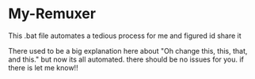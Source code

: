 # My-Remuxer
This .bat file automates a tedious process for me and figured id share it


There used to be a big explanation here about "Oh change this, this, that, and this." but now its all automated. there should be no issues for you. if there is let me know!!